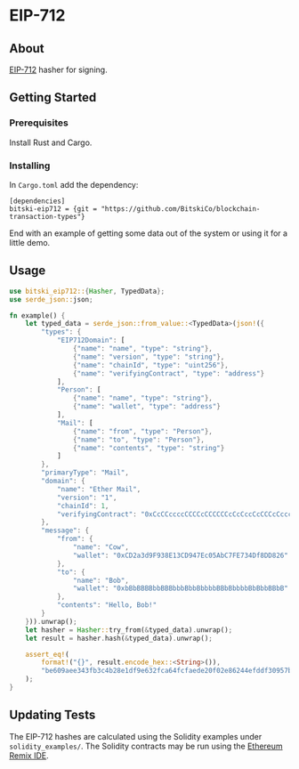 # EIP-712

## About

[EIP-712][eip-712] hasher for signing.

## Getting Started

### Prerequisites

Install Rust and Cargo.

### Installing

In `Cargo.toml` add the dependency:

```
[dependencies]
bitski-eip712 = {git = "https://github.com/BitskiCo/blockchain-transaction-types"}
```

End with an example of getting some data out of the system or using it for a little demo.

## Usage

```rs
use bitski_eip712::{Hasher, TypedData};
use serde_json::json;

fn example() {
    let typed_data = serde_json::from_value::<TypedData>(json!({
        "types": {
            "EIP712Domain": [
                {"name": "name", "type": "string"},
                {"name": "version", "type": "string"},
                {"name": "chainId", "type": "uint256"},
                {"name": "verifyingContract", "type": "address"}
            ],
            "Person": [
                {"name": "name", "type": "string"},
                {"name": "wallet", "type": "address"}
            ],
            "Mail": [
                {"name": "from", "type": "Person"},
                {"name": "to", "type": "Person"},
                {"name": "contents", "type": "string"}
            ]
        },
        "primaryType": "Mail",
        "domain": {
            "name": "Ether Mail",
            "version": "1",
            "chainId": 1,
            "verifyingContract": "0xCcCCccccCCCCcCCCCCCcCcCccCcCCCcCcccccccC"
        },
        "message": {
            "from": {
                "name": "Cow",
                "wallet": "0xCD2a3d9F938E13CD947Ec05AbC7FE734Df8DD826"
            },
            "to": {
                "name": "Bob",
                "wallet": "0xbBbBBBBbbBBBbbbBbbBbbbbBBbBbbbbBbBbbBBbB"
            },
            "contents": "Hello, Bob!"
        }
    })).unwrap();
    let hasher = Hasher::try_from(&typed_data).unwrap();
    let result = hasher.hash(&typed_data).unwrap();

    assert_eq!(
        format!("{}", result.encode_hex::<String>()),
        "be609aee343fb3c4b28e1df9e632fca64fcfaede20f02e86244efddf30957bd2"
    );
}
```

## Updating Tests

The EIP-712 hashes are calculated using the Solidity examples under `solidity_examples/`. The Solidity contracts may be run using the [Ethereum Remix IDE][remix].

[eip-712]: https://eips.ethereum.org/EIPS/eip-712
[remix]: https://remix.ethereum.org
